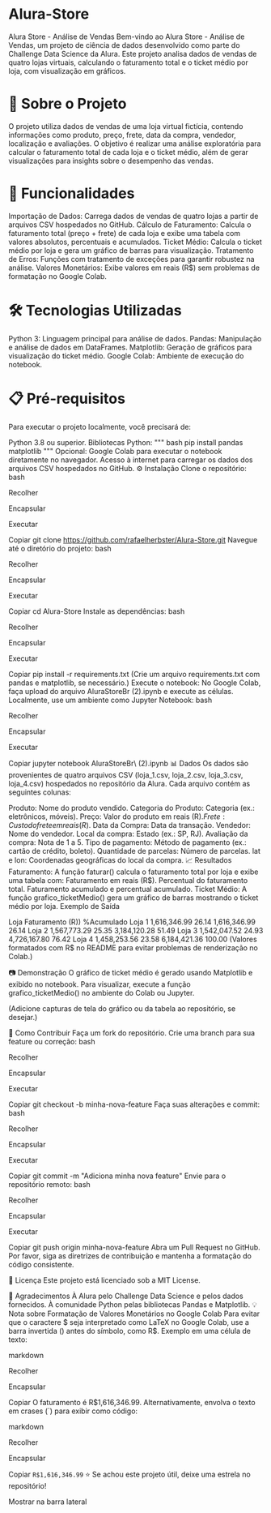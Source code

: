 # Alura-Store
Alura Store - Análise de Vendas
Bem-vindo ao Alura Store - Análise de Vendas, um projeto de ciência de dados desenvolvido como parte do Challenge Data Science da Alura. Este projeto analisa dados de vendas de quatro lojas virtuais, calculando o faturamento total e o ticket médio por loja, com visualização em gráficos.

# 📖 Sobre o Projeto
O projeto utiliza dados de vendas de uma loja virtual fictícia, contendo informações como produto, preço, frete, data da compra, vendedor, localização e avaliações. O objetivo é realizar uma análise exploratória para calcular o faturamento total de cada loja e o ticket médio, além de gerar visualizações para insights sobre o desempenho das vendas.

# 🚀 Funcionalidades
Importação de Dados: Carrega dados de vendas de quatro lojas a partir de arquivos CSV hospedados no GitHub.
Cálculo de Faturamento: Calcula o faturamento total (preço + frete) de cada loja e exibe uma tabela com valores absolutos, percentuais e acumulados.
Ticket Médio: Calcula o ticket médio por loja e gera um gráfico de barras para visualização.
Tratamento de Erros: Funções com tratamento de exceções para garantir robustez na análise.
Valores Monetários: Exibe valores em reais (R$) sem problemas de formatação no Google Colab.

# 🛠️ Tecnologias Utilizadas
Python 3: Linguagem principal para análise de dados.
Pandas: Manipulação e análise de dados em DataFrames.
Matplotlib: Geração de gráficos para visualização do ticket médio.
Google Colab: Ambiente de execução do notebook.

# 📋 Pré-requisitos
Para executar o projeto localmente, você precisará de:

Python 3.8 ou superior.
Bibliotecas Python:
"""
bash
pip install pandas matplotlib
"""
Opcional: Google Colab para executar o notebook diretamente no navegador.
Acesso à internet para carregar os dados dos arquivos CSV hospedados no GitHub.
⚙️ Instalação
Clone o repositório:
bash

Recolher

Encapsular

Executar

Copiar
git clone https://github.com/rafaelherbster/Alura-Store.git
Navegue até o diretório do projeto:
bash

Recolher

Encapsular

Executar

Copiar
cd Alura-Store
Instale as dependências:
bash

Recolher

Encapsular

Executar

Copiar
pip install -r requirements.txt
(Crie um arquivo requirements.txt com pandas e matplotlib, se necessário.)
Execute o notebook:
No Google Colab, faça upload do arquivo AluraStoreBr (2).ipynb e execute as células.
Localmente, use um ambiente como Jupyter Notebook:
bash

Recolher

Encapsular

Executar

Copiar
jupyter notebook AluraStoreBr\ (2).ipynb
📊 Dados
Os dados são provenientes de quatro arquivos CSV (loja_1.csv, loja_2.csv, loja_3.csv, loja_4.csv) hospedados no repositório da Alura. Cada arquivo contém as seguintes colunas:

Produto: Nome do produto vendido.
Categoria do Produto: Categoria (ex.: eletrônicos, móveis).
Preço: Valor do produto em reais (R$).
Frete: Custo do frete em reais (R$).
Data da Compra: Data da transação.
Vendedor: Nome do vendedor.
Local da compra: Estado (ex.: SP, RJ).
Avaliação da compra: Nota de 1 a 5.
Tipo de pagamento: Método de pagamento (ex.: cartão de crédito, boleto).
Quantidade de parcelas: Número de parcelas.
lat e lon: Coordenadas geográficas do local da compra.
📈 Resultados
Faturamento: A função faturar() calcula o faturamento total por loja e exibe uma tabela com:
Faturamento em reais (R$).
Percentual do faturamento total.
Faturamento acumulado e percentual acumulado.
Ticket Médio: A função grafico_ticketMedio() gera um gráfico de barras mostrando o ticket médio por loja.
Exemplo de Saída

Loja	Faturamento (R$)	%	Acumulado (R$)	%Acumulado
Loja 1	1,616,346.99	26.14	1,616,346.99	26.14
Loja 2	1,567,773.29	25.35	3,184,120.28	51.49
Loja 3	1,542,047.52	24.93	4,726,167.80	76.42
Loja 4	1,458,253.56	23.58	6,184,421.36	100.00
(Valores formatados com R\$ no README para evitar problemas de renderização no Colab.)

📷 Demonstração
O gráfico de ticket médio é gerado usando Matplotlib e exibido no notebook. Para visualizar, execute a função grafico_ticketMedio() no ambiente do Colab ou Jupyter.

(Adicione capturas de tela do gráfico ou da tabela ao repositório, se desejar.)

🤝 Como Contribuir
Faça um fork do repositório.
Crie uma branch para sua feature ou correção:
bash

Recolher

Encapsular

Executar

Copiar
git checkout -b minha-nova-feature
Faça suas alterações e commit:
bash

Recolher

Encapsular

Executar

Copiar
git commit -m "Adiciona minha nova feature"
Envie para o repositório remoto:
bash

Recolher

Encapsular

Executar

Copiar
git push origin minha-nova-feature
Abra um Pull Request no GitHub.
Por favor, siga as diretrizes de contribuição e mantenha a formatação do código consistente.

📜 Licença
Este projeto está licenciado sob a MIT License.

🙌 Agradecimentos
À Alura pelo Challenge Data Science e pelos dados fornecidos.
À comunidade Python pelas bibliotecas Pandas e Matplotlib.
💡 Nota sobre Formatação de Valores Monetários no Google Colab
Para evitar que o caractere $ seja interpretado como LaTeX no Google Colab, use a barra invertida (\) antes do símbolo, como R\$. Exemplo em uma célula de texto:

markdown

Recolher

Encapsular

Copiar
O faturamento é R\$1,616,346.99.
Alternativamente, envolva o texto em crases (`) para exibir como código:

markdown

Recolher

Encapsular

Copiar
`R$1,616,346.99`
⭐ Se achou este projeto útil, deixe uma estrela no repositório!

Mostrar na barra lateral
